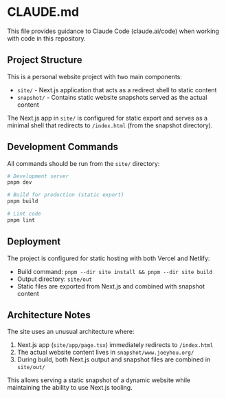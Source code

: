 # CLAUDE.md

This file provides guidance to Claude Code (claude.ai/code) when working with code in this repository.

## Project Structure

This is a personal website project with two main components:

- `site/` - Next.js application that acts as a redirect shell to static content
- `snapshot/` - Contains static website snapshots served as the actual content

The Next.js app in `site/` is configured for static export and serves as a minimal shell that redirects to `/index.html` (from the snapshot directory).

## Development Commands

All commands should be run from the `site/` directory:

```bash
# Development server
pnpm dev

# Build for production (static export)
pnpm build

# Lint code
pnpm lint
```

## Deployment

The project is configured for static hosting with both Vercel and Netlify:

- Build command: `pnpm --dir site install && pnpm --dir site build`
- Output directory: `site/out`
- Static files are exported from Next.js and combined with snapshot content

## Architecture Notes

The site uses an unusual architecture where:
1. Next.js app (`site/app/page.tsx`) immediately redirects to `/index.html`
2. The actual website content lives in `snapshot/www.joeyhou.org/`
3. During build, both Next.js output and snapshot files are combined in `site/out/`

This allows serving a static snapshot of a dynamic website while maintaining the ability to use Next.js tooling.